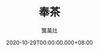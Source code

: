 ---
issue: 401
title: 奉茶
author: 龔萬灶
language: 四縣
date: 2020-10-29T00:00:00.000+08:00
topic: 生活
difficulty: 2
wikidata: Q131449146
wikidata_link: https://www.wikidata.org/wiki/Q131449146
author_wikidata_link: https://www.wikidata.org/wiki/Q131448003
author_wikidata: Q131448003
---